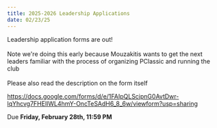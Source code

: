 ```yaml
---
title: 2025-2026 Leadership Applications
date: 02/23/25
---
```

Leadership application forms are out!
<br />
<br />
Note we're doing this early because Mouzakitis wants to get the next leaders familiar with the process of organizing PClassic and running the club
<br />
<br />
Please also read the description on the form itself

https://docs.google.com/forms/d/e/1FAIpQLScjpnG0AvtDwr-lqYhcvg7FHElIWL4hmY-OncTeSAdH6_8_6w/viewform?usp=sharing

Due **Friday, February 28th, 11:59 PM**